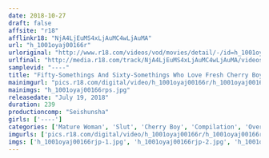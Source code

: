 ```yaml
---
date: 2018-10-27
draft: false
affsite: "r18"
afflinkr18: "NjA4LjEuMS4xLjAuMC4wLjAuMA"
url: "h_1001oyaj00166r"
urloriginal: "http://www.r18.com/videos/vod/movies/detail/-/id=h_1001oyaj00166r"
urlfinal: "http://media.r18.com/track/NjA4LjEuMS4xLjAuMC4wLjAuMA/videos/vod/movies/detail/-/id=h_1001oyaj00166r"
samplevid: "----"
title: "Fifty-Somethings And Sixty-Somethings Who Love Fresh Cherry Boy Cocks Are Going Cum Crazy For 4 Fucking Hours!"
mainimgurl: "pics.r18.com/digital/video/h_1001oyaj00166r/h_1001oyaj00166rps.jpg"
mainimgs: "h_1001oyaj00166rps.jpg"
releasedate: "July 19, 2018"
duration: 239
productioncomp: "Seishunsha"
girls: ['----']
categories: ['Mature Woman', 'Slut', 'Cherry Boy', 'Compilation', 'Over 4 Hours']
imgurls: ['pics.r18.com/digital/video/h_1001oyaj00166r/h_1001oyaj00166rjp-1.jpg', 'pics.r18.com/digital/video/h_1001oyaj00166r/h_1001oyaj00166rjp-2.jpg', 'pics.r18.com/digital/video/h_1001oyaj00166r/h_1001oyaj00166rjp-3.jpg', 'pics.r18.com/digital/video/h_1001oyaj00166r/h_1001oyaj00166rjp-4.jpg', 'pics.r18.com/digital/video/h_1001oyaj00166r/h_1001oyaj00166rjp-5.jpg', 'pics.r18.com/digital/video/h_1001oyaj00166r/h_1001oyaj00166rjp-6.jpg', 'pics.r18.com/digital/video/h_1001oyaj00166r/h_1001oyaj00166rjp-7.jpg', 'pics.r18.com/digital/video/h_1001oyaj00166r/h_1001oyaj00166rjp-8.jpg', 'pics.r18.com/digital/video/h_1001oyaj00166r/h_1001oyaj00166rjp-9.jpg', 'pics.r18.com/digital/video/h_1001oyaj00166r/h_1001oyaj00166rjp-10.jpg', 'pics.r18.com/digital/video/h_1001oyaj00166r/h_1001oyaj00166rjp-11.jpg', 'pics.r18.com/digital/video/h_1001oyaj00166r/h_1001oyaj00166rjp-12.jpg', 'pics.r18.com/digital/video/h_1001oyaj00166r/h_1001oyaj00166rjp-13.jpg', 'pics.r18.com/digital/video/h_1001oyaj00166r/h_1001oyaj00166rjp-14.jpg', 'pics.r18.com/digital/video/h_1001oyaj00166r/h_1001oyaj00166rjp-15.jpg', 'pics.r18.com/digital/video/h_1001oyaj00166r/h_1001oyaj00166rjp-16.jpg', 'pics.r18.com/digital/video/h_1001oyaj00166r/h_1001oyaj00166rjp-17.jpg', 'pics.r18.com/digital/video/h_1001oyaj00166r/h_1001oyaj00166rjp-18.jpg', 'pics.r18.com/digital/video/h_1001oyaj00166r/h_1001oyaj00166rjp-19.jpg', 'pics.r18.com/digital/video/h_1001oyaj00166r/h_1001oyaj00166rjp-20.jpg']
imgs: ['h_1001oyaj00166rjp-1.jpg', 'h_1001oyaj00166rjp-2.jpg', 'h_1001oyaj00166rjp-3.jpg', 'h_1001oyaj00166rjp-4.jpg', 'h_1001oyaj00166rjp-5.jpg', 'h_1001oyaj00166rjp-6.jpg', 'h_1001oyaj00166rjp-7.jpg', 'h_1001oyaj00166rjp-8.jpg', 'h_1001oyaj00166rjp-9.jpg', 'h_1001oyaj00166rjp-10.jpg', 'h_1001oyaj00166rjp-11.jpg', 'h_1001oyaj00166rjp-12.jpg', 'h_1001oyaj00166rjp-13.jpg', 'h_1001oyaj00166rjp-14.jpg', 'h_1001oyaj00166rjp-15.jpg', 'h_1001oyaj00166rjp-16.jpg', 'h_1001oyaj00166rjp-17.jpg', 'h_1001oyaj00166rjp-18.jpg', 'h_1001oyaj00166rjp-19.jpg', 'h_1001oyaj00166rjp-20.jpg']
---
```

